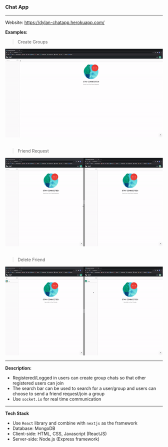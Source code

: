 ### Chat App

---

Website: https://dylan-chatapp.herokuapp.com/

<b>Examples:</b>

> Create Groups

<img src="./examples/CreateGroup.gif"/>
<br/>
<br/>

> Friend Request

<img src="./examples/FriendRequest.gif"/>

<br/>
<br/>

> Delete Friend

<img src="./examples/DeleteFriend.gif"/>

---

<b>Description:</b>

- Registered/Logged in users can create group chats so that other registered users can join
- The search bar can be used to search for a user/group and users can choose to send a friend request/join a group
- Use `socket.io` for real time communication

---

<b>Tech Stack</b>

- Use `React` library and combine with `nextjs` as the framework
- Database: MongoDB
- Client-side: HTML, CSS, Javascript (ReactJS)
- Server-side: Node.js (Express framework)
